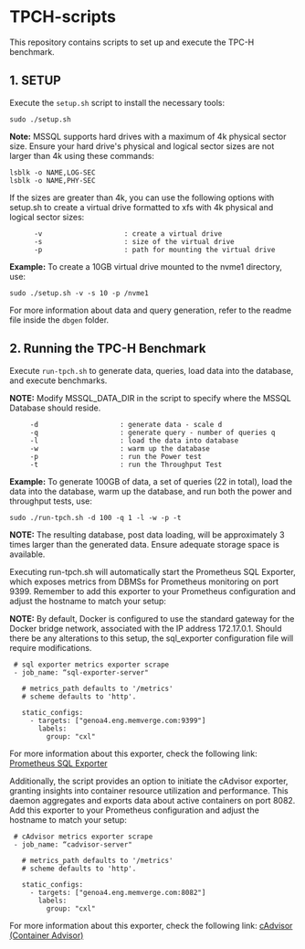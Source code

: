# TPCH-scripts
This repository contains scripts to set up and execute the TPC-H benchmark.

## 1. SETUP
Execute the `setup.sh` script to install the necessary tools:
 ```
sudo ./setup.sh
 ```

**Note:** MSSQL supports hard drives with a maximum of 4k physical sector size. Ensure your hard drive's physical and logical sector sizes are not larger than 4k using these commands:
 ```
lsblk -o NAME,LOG-SEC
lsblk -o NAME,PHY-SEC
 ```

If the sizes are greater than 4k, you can use the following options with setup.sh to create a virtual drive formatted to xfs with 4k physical and logical sector sizes:
```
      -v                    : create a virtual drive
      -s                    : size of the virtual drive
      -p                    : path for mounting the virtual drive
``` 
**Example:**
To create a 10GB virtual drive mounted to the nvme1 directory, use:
```
sudo ./setup.sh -v -s 10 -p /nvme1
```
For more information about data and query generation, refer to the readme file inside the `dbgen` folder.

## 2. Running the TPC-H Benchmark
Execute `run-tpch.sh` to generate data, queries, load data into the database, and execute benchmarks.

**NOTE:** Modify MSSQL_DATA_DIR in the script to specify where the MSSQL Database should reside.
 ```    
      -d                    : generate data - scale d
      -q                    : generate query - number of queries q
      -l                    : load the data into database
      -w                    : warm up the database
      -p                    : run the Power test
      -t                    : run the Throughput Test 
 ```

 **Example:**
 To generate 100GB of data, a set of queries (22 in total), load the data into the database, warm up the database, and run both the power and throughput tests, use:
 ```
 sudo ./run-tpch.sh -d 100 -q 1 -l -w -p -t
 ```
 **NOTE:** The resulting database, post data loading, will be approximately 3 times larger than the generated data. Ensure adequate storage space is available.

 Executing run-tpch.sh will automatically start the Prometheus SQL Exporter, which exposes metrics from DBMSs for Prometheus monitoring on port 9399. Remember to add this exporter to your Prometheus configuration and adjust the hostname to match your setup:

 **NOTE:** By default, Docker is configured to use the standard gateway for the Docker bridge network, associated with the IP address 172.17.0.1. Should there be any alterations to this setup, the sql_exporter configuration file will require modifications.
 ```
  # sql exporter metrics exporter scrape
  - job_name: “sql-exporter-server"

    # metrics_path defaults to '/metrics'
    # scheme defaults to 'http'.

    static_configs:
      - targets: ["genoa4.eng.memverge.com:9399"]
        labels:
          group: "cxl"
 ```
 For more information about this exporter, check the following link:
 [Prometheus SQL Exporter](https://github.com/free/sql_exporter)

 Additionally, the script provides an option to initiate the cAdvisor exporter, granting insights into container resource utilization and performance. This daemon aggregates and exports data about active containers on port 8082. Add this exporter to your Prometheus configuration and adjust the hostname to match your setup:
 
 ```
  # cAdvisor metrics exporter scrape
  - job_name: “cadvisor-server"

    # metrics_path defaults to '/metrics'
    # scheme defaults to 'http'.

    static_configs:
      - targets: ["genoa4.eng.memverge.com:8082"]
        labels:
          group: "cxl"
 ```
 For more information about this exporter, check the following link:
 [cAdvisor (Container Advisor)](https://github.com/google/cadvisor)
 